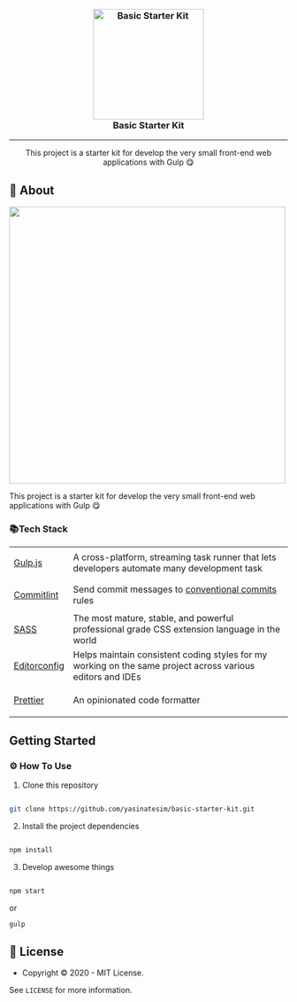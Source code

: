 


<h3 align="center">
  <br>
  <a href="https://github.com/yasinatesim/basic-starter-kit"><img src="https://yasinates.com/tech/gulp.svg" alt="Basic Starter Kit" width="200"></a>
  <br>
  Basic Starter Kit
  <br>
</h3>

<hr>

<p  align="center">This project is a starter kit for develop the very small front-end web applications with Gulp 😋</p>



## 📖 About

  <img width="500" src="https://yasinates.com/basic-starter-kit.jpg">

This project is a starter kit for develop the very small front-end web applications with Gulp 😋

### 📚Tech Stack



<table>

<tr>

<td>

<a  href="https://gulpjs.com/">Gulp.js</a>

</td>

<td>A cross-platform, streaming task runner that lets developers automate many development task</td>

</tr>

<tr>

<td>

<a  href="https://github.com/conventional-changelog/commitlint">Commitlint</a>

</td>

<td>Send commit messages to <a  href="https://www.conventionalcommits.org/en/v1.0.0/">conventional commits</a> rules</td>

</tr>

<tr>

<td>

<a  href="https://sass-lang.com/">SASS</a>

</td>

<td>The most mature, stable, and powerful professional grade CSS extension language in the world</td>

</tr>

<tr>

<td>

<a  href="https://editorconfig.org/">Editorconfig</a>

</td>

<td>Helps maintain consistent coding styles for my working on the same project across various editors and IDEs</td>

</tr>

<tr>

<td>

<a  href="https://prettier.io/">Prettier</a>

</td>

<td>An opinionated code formatter</td>

</tr>

</table>




## Getting Started

### ⚙️ How To Use

1. Clone this repository


```bash

git clone https://github.com/yasinatesim/basic-starter-kit.git

```


2. Install the project dependencies

```bash

npm install

```
3. Develop awesome things

```bash

npm start

```
or

```bash
gulp
```

## 🔑 License

* Copyright © 2020 - MIT License.

See `LICENSE` for more information.
